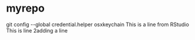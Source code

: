 # myrepo
git config --global credential.helper osxkeychain
This is a line from RStudio
This is line 2adding a line
